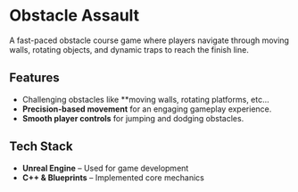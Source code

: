 # Obstacle Assault  

A fast-paced obstacle course game where players navigate through moving walls, rotating objects, and dynamic traps to reach the finish line.  

## Features  
- Challenging obstacles like **moving walls, rotating platforms, etc... 
- **Precision-based movement** for an engaging gameplay experience.    
- **Smooth player controls** for jumping and dodging obstacles.  

## Tech Stack  
- **Unreal Engine** – Used for game development  
- **C++ & Blueprints** – Implemented core mechanics  
